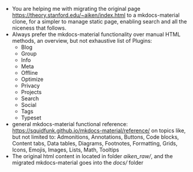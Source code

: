 - You are helping me with migrating the original page https://theory.stanford.edu/~aiken/index.html to a mkdocs-material clone, for a simpler to manage static page, enabling search and all the niceness that follows.
- Always prefer the mkdocs-material functionality over manual HTML methods, an overview, but not exhaustive list of Plugins:
  - Blog
  - Group
  - Info
  - Meta
  - Offline
  - Optimize
  - Privacy
  - Projects
  - Search
  - Social
  - Tags
  - Typeset
- general mkdocs-material functional reference:
  https://squidfunk.github.io/mkdocs-material/reference/ on topics like, but not limited to:
  Admonitions, Annotations, Buttons, Code blocks, Content tabs, Data tables, Diagrams, Footnotes,
  Formatting, Grids, Icons, Emojis, Images, Lists, Math, Tooltips
- The original html content in located in folder *aiken_raw/*, and the migrated mkdocs-material goes into the *docs/* folder
